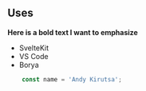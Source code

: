 ## Uses

**Here is a bold text I want to emphasize**

- SvelteKit
- VS Code
- Borya

```js
    const name = 'Andy Kirutsa';
```
